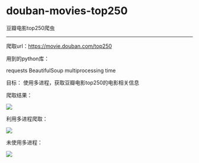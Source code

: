 # douban-movies-top250
豆瓣电影top250爬虫

----------
爬取url：https://movie.douban.com/top250

用到的python库：

requests
BeautifulSoup
multiprocessing
time

目标：
使用多进程，获取豆瓣电影top250的电影相关信息

爬取结果：

![](http://chuantu.biz/t6/166/1512389869x-1404817776.png)

利用多进程爬取：

![](http://chuantu.biz/t6/166/1512390166x-1404775429.png)

未使用多进程：

![](http://chuantu.biz/t6/166/1512390209x-1566688303.png)